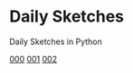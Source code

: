 # Daily Sketches

Daily Sketches in Python

[000](https://github.com/burningion/daily-sketches/tree/master/000)
[001](https://github.com/burningion/daily-sketches/tree/master/001)
[002](https://github.com/burningion/daily-sketches/tree/master/002)
